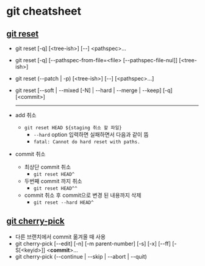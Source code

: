 # git cheatsheet

## [git reset](https://git-scm.com/docs/git-reset)

- git reset [-q] [\<tree-ish\>] [--] \<pathspec\>…​
- git reset [-q] [--pathspec-from-file=\<file\> [--pathspec-file-nul]] [\<tree-ish\>]
- git reset (--patch | -p) [\<tree-ish\>] [--] [\<pathspec\>…​]
- git reset [--soft | --mixed [-N] | --hard | --merge | --keep] [-q] [\<commit\>]

  ***

- add 취소
  - `git reset HEAD ${staging 취소 할 파일}`
    - `--hard` option 입력하면 실패하면서 다음과 같이 뜸
    - `fatal: Cannot do hard reset with paths.`
- commit 취소
  - 최상단 commit 취소
    - `git reset HEAD^`
  - 두번째 commit 까지 취소
    - `git reset HEAD^^`
  - commit 취소 후 commit으로 변경 된 내용까지 삭제
    - `git reset --hard HEAD^`

## [git cherry-pick](https://git-scm.com/docs/git-cherry-pick)

- 다른 브랜치에서 commit 옮겨올 때 사용
- git cherry-pick [--edit] [-n] [-m parent-number] [-s] [-x] [--ff]
  [-S[\<keyid\>]] \<**commit**\>…​
- git cherry-pick (--continue | --skip | --abort | --quit)
